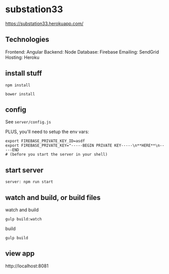 # substation33

https://substation33.herokuapp.com/

## Technologies

Frontend: Angular
Backend:  Node
Database: Firebase
Emailing: SendGrid
Hosting:  Heroku

## install stuff

```
npm install
```

```
bower install
```

## config

See `server/config.js`

PLUS, you'll need to setup the env vars:

    export FIREBASE_PRIVATE_KEY_ID=asdf
    export FIREBASE_PRIVATE_KEY="-----BEGIN PRIVATE KEY-----\n**HERE**\n-----END
    # (before you start the server in your shell)

## start server

```
server: npm run start
```

## watch and build, or build files

watch and build
```
gulp build:watch
```

build
```
gulp build
```

## view app

http://localhost:8081
